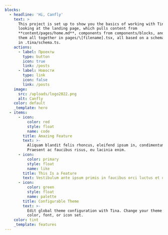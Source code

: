 ```yaml
---
blocks:
  - headline: 'Hi, Canfly'
    text: >
      This project is set up to show you the basics of working with Tina. You're
      looking at the landing page, which pulls content from
      **content/pages/home.md**, components from components/blocks, and puts
      them all together in pages/\[filename].tsx, all based on a schema defined
      in .tina/schema.ts.
    actions:
      - label: Проекты
        type: button
        icon: true
        link: /posts
      - label: Новости
        type: link
        icon: false
        link: /posts
    image:
      src: /uploads/logo2022.png
      alt: Canfly
    color: default
    _template: hero
  - items:
      - icon:
          color: red
          style: float
          name: code
        title: Amazing Feature
        text: >-
          Aliquam blandit felis rhoncus, eleifend ipsum in, condimentum nibh.
          Praesent ac faucibus risus, eu lacinia enim.
      - icon:
          color: primary
          style: float
          name: like
        title: This Is a Feature
        text: Vestibulum ante ipsum primis in faucibus orci luctus et ultrices.
      - icon:
          color: green
          style: float
          name: palette
        title: Configurable Theme
        text: >-
          Edit global theme configuration with Tina. Change your theme's primary
          color, font, or icon set.
    color: tint
    _template: features
---
```


